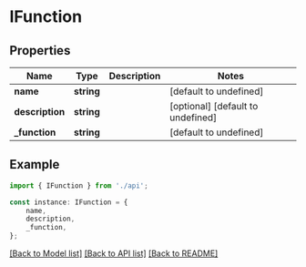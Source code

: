 # IFunction


## Properties

Name | Type | Description | Notes
------------ | ------------- | ------------- | -------------
**name** | **string** |  | [default to undefined]
**description** | **string** |  | [optional] [default to undefined]
**_function** | **string** |  | [default to undefined]

## Example

```typescript
import { IFunction } from './api';

const instance: IFunction = {
    name,
    description,
    _function,
};
```

[[Back to Model list]](../README.md#documentation-for-models) [[Back to API list]](../README.md#documentation-for-api-endpoints) [[Back to README]](../README.md)
